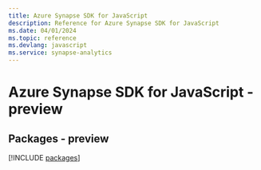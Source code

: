 ```yaml
---
title: Azure Synapse SDK for JavaScript
description: Reference for Azure Synapse SDK for JavaScript
ms.date: 04/01/2024
ms.topic: reference
ms.devlang: javascript
ms.service: synapse-analytics
---
```

# Azure Synapse SDK for JavaScript - preview
## Packages - preview
[!INCLUDE [packages](synapse-index.md)]
